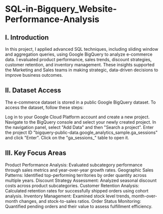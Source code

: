 # SQL-in-Bigquery_Website-Performance-Analysis
## I. Introduction
In this project, I applied advanced SQL techniques, including sliding window and aggregation queries, using Google BigQuery to analyze e-commerce data. I evaluated product performance, sales trends, discount strategies, customer retention, and inventory management. These insights supported the Marketing and Sales teams in making strategic, data-driven decisions to improve business outcomes.

## II. Dataset Access
The e-commerce dataset is stored in a public Google BigQuery dataset. To access the dataset, follow these steps:

Log in to your Google Cloud Platform account and create a new project.
Navigate to the BigQuery console and select your newly created project.
In the navigation panel, select "Add Data" and then "Search a project".
Enter the project ID "bigquery-public-data.google_analytics_sample.ga_sessions" and click "Enter".
Click on the "ga_sessions_" table to open it.
## III. Key Focus Areas
Product Performance Analysis: Evaluated subcategory performance through sales metrics and year-over-year growth rates.
Geographic Sales Patterns: Identified top-performing territories by order quantity across multiple years.
Discount Strategy Assessment: Analyzed seasonal discount costs across product subcategories.
Customer Retention Analysis: Calculated retention rates for successfully shipped orders using cohort analysis.
Inventory Management: Examined stock level trends, month-over-month changes, and stock-to-sales ratios.
Order Status Monitoring: Quantified pending orders and their value to assess fulfillment efficiency.
